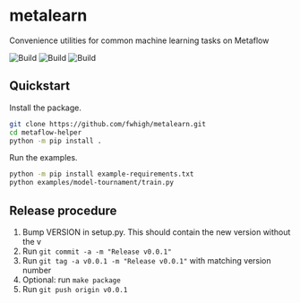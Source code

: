 # metalearn

Convenience utilities for common machine learning tasks on Metaflow

![Build](https://github.com/fwhigh/metalearn/actions/workflows/python36.yml/badge.svg)
![Build](https://github.com/fwhigh/metalearn/actions/workflows/python37.yml/badge.svg)
![Build](https://github.com/fwhigh/metalearn/actions/workflows/python38.yml/badge.svg)

## Quickstart

Install the package.

```bash
git clone https://github.com/fwhigh/metalearn.git
cd metaflow-helper
python -m pip install .
```

Run the examples.

```bash
python -m pip install example-requirements.txt
python examples/model-tournament/train.py
```

## Release procedure

1. Bump VERSION in setup.py. This should contain the new version without the v
1. Run `git commit -a -m "Release v0.0.1"`
1. Run `git tag -a v0.0.1 -m "Release v0.0.1"` with matching version number
1. Optional: run `make package`
1. Run `git push origin v0.0.1`
